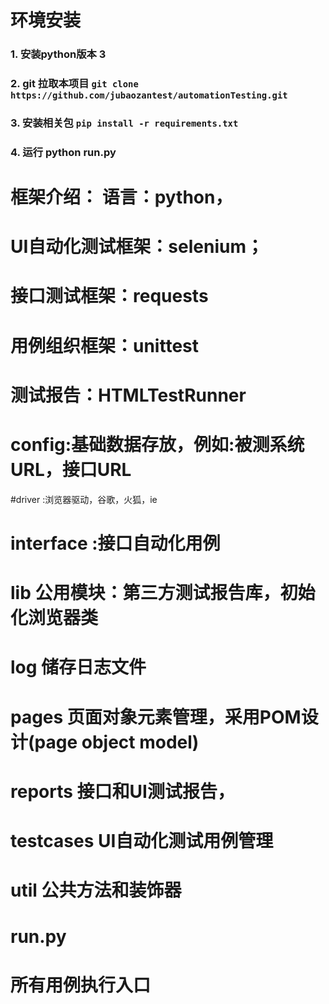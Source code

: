 # 环境安装

### 1. 安装python版本 3

### 2. git 拉取本项目 `git clone https://github.com/jubaozantest/automationTesting.git`

### 3. 安装相关包 `pip install -r requirements.txt`

### 4. 运行 python run.py


# 框架介绍： 语言：python，
#            UI自动化测试框架：selenium；
#            接口测试框架：requests
#            用例组织框架：unittest
#            测试报告：HTMLTestRunner

# config:基础数据存放，例如:被测系统URL，接口URL

#driver :浏览器驱动，谷歌，火狐，ie

# interface :接口自动化用例

# lib  公用模块：第三方测试报告库，初始化浏览器类

# log 储存日志文件

# pages 页面对象元素管理，采用POM设计(page object model)

# reports 接口和UI测试报告，

# testcases UI自动化测试用例管理

# util 公共方法和装饰器

# run.py
# 所有用例执行入口





